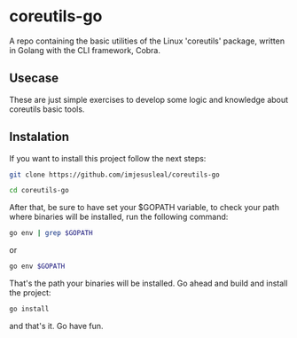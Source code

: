 # coreutils-go 

A repo containing the basic utilities of the Linux 'coreutils' package, written in Golang with the CLI framework, Cobra.

## Usecase

These are just simple exercises to develop some logic and knowledge about coreutils basic tools.

## Instalation 

If you want to install this project follow the next steps: 

```bash
git clone https://github.com/imjesusleal/coreutils-go
```

```bash
cd coreutils-go
```

After that, be sure to have set your $GOPATH variable, to check your path where binaries will be installed, run the following command: 

```bash
go env | grep $GOPATH
```

or 

```bash
go env $GOPATH
```

That's the path your binaries will be installed. Go ahead and build and install the project:

```bash
go install 
```

and that's it. Go have fun.
